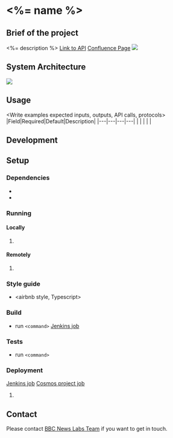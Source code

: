 # <%= name %>

## Brief of the project
<%= description %>
[Link to API]()
[Confluence Page](<link to confluence page>)
![](<Screenshot of UI>)
 
## System Architecture
![](<Overview of system architecture>)
<High level overview of system architecture>
 
## Usage
<Write examples expected inputs, outputs, API calls, protocols>
|Field|Required|Default|Description|
|---|---|---|---|
|   |   |   |   |
 
## Development
 
## Setup
### Dependencies
* <react>
*
 
<Describe your stack>
 
### Running
#### Locally
1. <Steps to run locally in development mode>
 
#### Remotely
1. <Steps to run remotely>
 
### Style guide
* <airbnb style, Typescript>
 
### Build
* run `<command>`
[Jenkins job]()
 
### Tests
* run `<command>`
 
### Deployment
[Jenkins job]()
[Cosmos project job]()
1. <Steps to deployment>
 
## Contact
Please contact [BBC News Labs Team](projects@bbcnewslabs.co.uk) if you want to get in touch.
